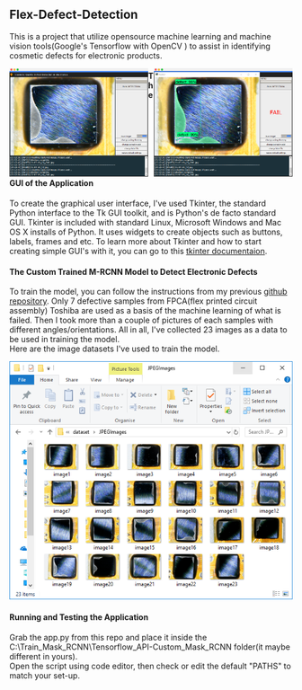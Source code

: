 ## Flex-Defect-Detection

This is a project that utilize opensource machine learning and machine vision tools(Google's Tensorflow with OpenCV ) to assist in identifying cosmetic defects for electronic products.

<div class="container">
    <div style="float:left;width:49%">
	    <img src="https://github.com/jericovalino/Flex-Defect-Detection/blob/master/assets/detection.PNG" alt="GUI" width="430"/>
    </div>
    <div style="float:right;width:49%">
	    <img src="https://github.com/jericovalino/Flex-Defect-Detection/blob/master/assets/detection1.PNG" alt="GUI" width="430"/>
    </div>
</div>

#### The GUI of the Application
To create the graphical user interface, I've used Tkinter, the standard Python interface to the Tk GUI toolkit, and is Python's de facto standard GUI. Tkinter is included with standard Linux, Microsoft Windows and Mac OS X installs of Python.
It uses widgets to create objects such as buttons, labels, frames and etc. To learn more about Tkinter and how to start creating simple GUI's with it, you can go to this [tkinter documentaion](https://docs.python.org/3/library/tk.html).

#### The Custom Trained M-RCNN Model to Detect Electronic Defects
To train the model, you can follow the instructions from my previous [github repository](https://github.com/jericovalino/Train_Mask_RCNN).
Only 7 defective samples from FPCA(flex printed circuit assembly) Toshiba are used as a basis of the machine learning of what is failed. Then I took more than a couple of pictures of each samples with different angles/orientations. All in all, I've collected 23 images as a data to be used in training the model. <br/>
Here are the image datasets I've used to train the model. 

<img src="https://github.com/jericovalino/Flex-Defect-Detection/blob/master/assets/images.PNG" alt="GUI" width="600"/>

#### Running and Testing the Application
Grab the app.py from this repo and place it inside the C:\Train_Mask_RCNN\Tensorflow_API-Custom_Mask_RCNN folder(it maybe different in yours). <br/>
Open the script using code editor, then check or edit the default "PATHS" to match your set-up.
